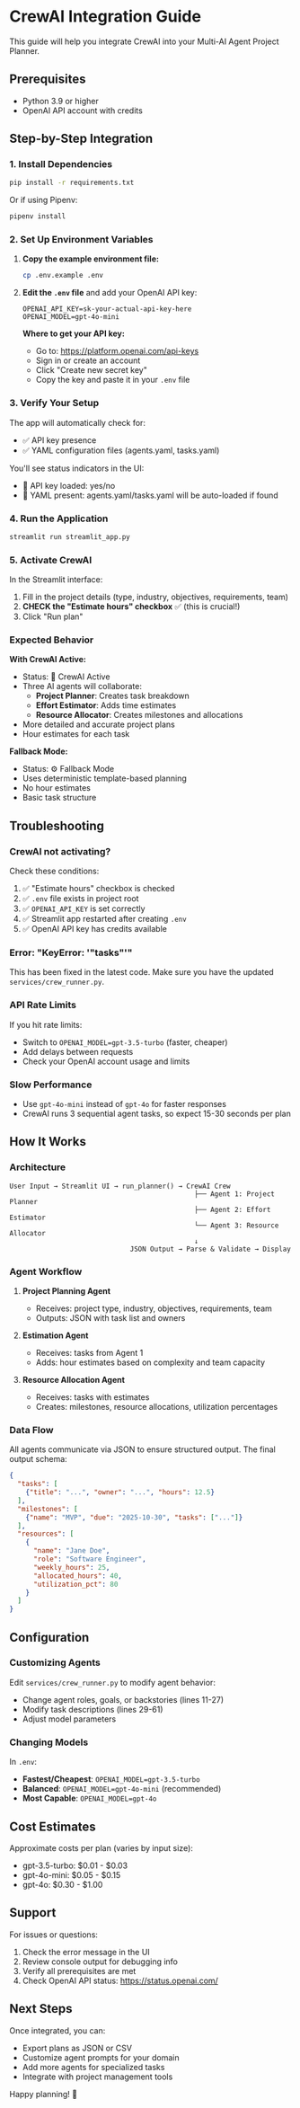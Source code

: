 # CrewAI Integration Guide

This guide will help you integrate CrewAI into your Multi-AI Agent Project Planner.

## Prerequisites

- Python 3.9 or higher
- OpenAI API account with credits

## Step-by-Step Integration

### 1. Install Dependencies

```bash
pip install -r requirements.txt
```

Or if using Pipenv:

```bash
pipenv install
```

### 2. Set Up Environment Variables

1. **Copy the example environment file:**
   ```bash
   cp .env.example .env
   ```

2. **Edit the `.env` file** and add your OpenAI API key:
   ```
   OPENAI_API_KEY=sk-your-actual-api-key-here
   OPENAI_MODEL=gpt-4o-mini
   ```

   **Where to get your API key:**
   - Go to: https://platform.openai.com/api-keys
   - Sign in or create an account
   - Click "Create new secret key"
   - Copy the key and paste it in your `.env` file

### 3. Verify Your Setup

The app will automatically check for:
- ✅ API key presence
- ✅ YAML configuration files (agents.yaml, tasks.yaml)

You'll see status indicators in the UI:
- 🔐 API key loaded: yes/no
- 🧩 YAML present: agents.yaml/tasks.yaml will be auto-loaded if found

### 4. Run the Application

```bash
streamlit run streamlit_app.py
```

### 5. Activate CrewAI

In the Streamlit interface:
1. Fill in the project details (type, industry, objectives, requirements, team)
2. **CHECK the "Estimate hours" checkbox** ✅ (this is crucial!)
3. Click "Run plan"

### Expected Behavior

**With CrewAI Active:**
- Status: 🧠 CrewAI Active
- Three AI agents will collaborate:
  - **Project Planner**: Creates task breakdown
  - **Effort Estimator**: Adds time estimates
  - **Resource Allocator**: Creates milestones and allocations
- More detailed and accurate project plans
- Hour estimates for each task

**Fallback Mode:**
- Status: ⚙️ Fallback Mode
- Uses deterministic template-based planning
- No hour estimates
- Basic task structure

## Troubleshooting

### CrewAI not activating?

Check these conditions:
1. ✅ "Estimate hours" checkbox is checked
2. ✅ `.env` file exists in project root
3. ✅ `OPENAI_API_KEY` is set correctly
4. ✅ Streamlit app restarted after creating `.env`
5. ✅ OpenAI API key has credits available

### Error: "KeyError: '"tasks"'"

This has been fixed in the latest code. Make sure you have the updated `services/crew_runner.py`.

### API Rate Limits

If you hit rate limits:
- Switch to `OPENAI_MODEL=gpt-3.5-turbo` (faster, cheaper)
- Add delays between requests
- Check your OpenAI account usage and limits

### Slow Performance

- Use `gpt-4o-mini` instead of `gpt-4o` for faster responses
- CrewAI runs 3 sequential agent tasks, so expect 15-30 seconds per plan

## How It Works

### Architecture

```
User Input → Streamlit UI → run_planner() → CrewAI Crew
                                              ├── Agent 1: Project Planner
                                              ├── Agent 2: Effort Estimator  
                                              └── Agent 3: Resource Allocator
                                              ↓
                              JSON Output → Parse & Validate → Display
```

### Agent Workflow

1. **Project Planning Agent**
   - Receives: project type, industry, objectives, requirements, team
   - Outputs: JSON with task list and owners

2. **Estimation Agent**
   - Receives: tasks from Agent 1
   - Adds: hour estimates based on complexity and team capacity

3. **Resource Allocation Agent**
   - Receives: tasks with estimates
   - Creates: milestones, resource allocations, utilization percentages

### Data Flow

All agents communicate via JSON to ensure structured output. The final output schema:

```json
{
  "tasks": [
    {"title": "...", "owner": "...", "hours": 12.5}
  ],
  "milestones": [
    {"name": "MVP", "due": "2025-10-30", "tasks": ["..."]}
  ],
  "resources": [
    {
      "name": "Jane Doe",
      "role": "Software Engineer", 
      "weekly_hours": 25,
      "allocated_hours": 40,
      "utilization_pct": 80
    }
  ]
}
```

## Configuration

### Customizing Agents

Edit `services/crew_runner.py` to modify agent behavior:
- Change agent roles, goals, or backstories (lines 11-27)
- Modify task descriptions (lines 29-61)
- Adjust model parameters

### Changing Models

In `.env`:
- **Fastest/Cheapest**: `OPENAI_MODEL=gpt-3.5-turbo`
- **Balanced**: `OPENAI_MODEL=gpt-4o-mini` (recommended)
- **Most Capable**: `OPENAI_MODEL=gpt-4o`

## Cost Estimates

Approximate costs per plan (varies by input size):
- gpt-3.5-turbo: $0.01 - $0.03
- gpt-4o-mini: $0.05 - $0.15
- gpt-4o: $0.30 - $1.00

## Support

For issues or questions:
1. Check the error message in the UI
2. Review console output for debugging info
3. Verify all prerequisites are met
4. Check OpenAI API status: https://status.openai.com/

## Next Steps

Once integrated, you can:
- Export plans as JSON or CSV
- Customize agent prompts for your domain
- Add more agents for specialized tasks
- Integrate with project management tools

Happy planning! 🚀


